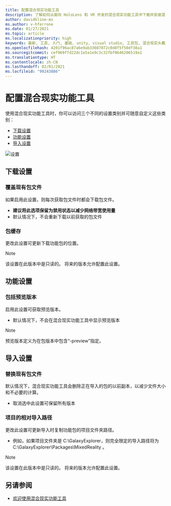 ```yaml
---
title: 配置混合现实功能工具
description: 了解如何从面向 HoloLens 和 VR 开发的混合现实功能工具中下载并安装混合现实工具包 Unity。
author: davidkline-ms
ms.author: v-hferrone
ms.date: 01/27/2021
ms.topic: article
ms.localizationpriority: high
keywords: 最新, 工具, 入门, 基础, unity, visual studio, 工具包, 混合现实头戴显示设备, windows 混合现实头戴显示设备, 虚拟现实头戴显示设备, 安装, Windows, HoloLens, 仿真器, unreal, openxr
ms.openlocfilehash: 4201f96ac87a6e9ab33607072c0d8f5f50df38a1
ms.sourcegitcommit: cef969ffd22dc1e5a1e9c3c32fbf0646206519a1
ms.translationtype: HT
ms.contentlocale: zh-CN
ms.lasthandoff: 02/01/2021
ms.locfileid: "99243886"
---
```

# <a name="configuring-the-mixed-reality-feature-tool"></a>配置混合现实功能工具

使用混合现实功能工具时，你可以访问三个不同的设置类别并可随意自定义这些类别：

* [下载设置](#download-settings)
* [功能设置](#feature-settings)
* [导入设置](#import-settings)

![设置](images/FeatureToolSettings.png)

## <a name="download-settings"></a>下载设置

### <a name="overwrite-existing-package-files"></a>覆盖现有包文件

如果启用此设置，则每次获取包文件时都会下载包文件。 
* **建议将此选项保留为禁用状态以减少网络带宽使用量**
* 默认情况下，不会重新下载以前获取的包文件

### <a name="package-cache"></a>包缓存

更改此设置可更新下载功能包的位置。

> [!NOTE]
> 该设置在此版本中是只读的。 将来的版本允许配置此设置。

## <a name="feature-settings"></a>功能设置

### <a name="include-preview-releases"></a>包括预览版本

启用此设置可获取预览版本。
* 默认情况下，不会在混合现实功能工具中显示预览版本 

> [!NOTE]
> 预览版本定义为在包版本中包含“-preview”指定。

## <a name="import-settings"></a>导入设置

### <a name="replace-existing-package-files"></a>替换现有包文件

默认情况下，混合现实功能工具会删除正在导入的包的以前副本，以减少文件大小和不必要的计算。 
* 取消选中此设置可保留所有版本

### <a name="project-relative-import-path"></a>项目的相对导入路径

更改此设置可更新导入时复制功能包的项目文件夹路径。 
* 例如，如果项目文件夹是 C:\GalaxyExplorer，则完全限定的导入路径将为 C:\GalaxyExplorer\Packages\MixedReality 。

> [!NOTE]
> 该设置在此版本中是只读的。 将来的版本允许配置此设置。

## <a name="see-also"></a>另请参阅

- [欢迎使用混合现实功能工具](welcome-to-mr-feature-tool.md)